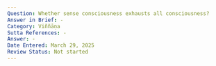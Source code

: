 ```yaml
---
Question: Whether sense consciousness exhausts all consciousness?
Answer in Brief: -
Category: Viññāṇa
Sutta References: -
Answer: -
Date Entered: March 29, 2025
Review Status: Not started
---
```


